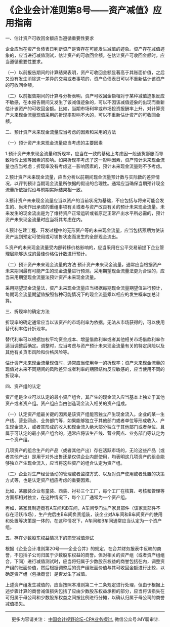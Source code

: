 ﻿《企业会计准则第8号——资产减值》应用指南
=====================

一、估计资产可收回金额应当遵循重要性要求

企业应当在资产负债表日判断资产是否存在可能发生减值的迹象。资产存在减值迹象的，应当进行减值测试，估计资产的可收回金额。在估计资产可收回金额时，应当遵循重要性要求。

（一）以前报告期间的计算结果表明，资产可收回金额显著高于其账面价值，之后又没有发生消除这一差异的交易或者事项的，资产负债表日可以不重新估计该资产的可收回金额。

（二）以前报告期间的计算与分析表明，资产可收回金额相对于某种减值迹象反应不敏感，在本报告期间又发生了该减值迹象的，可以不因该减值迹象的出现而重新估计该资产的可收回金额。比如，当期市场利率或市场投资报酬率上升，对计算资产未来现金流量现值采用的折现率影响不大的，可以不重新估计资产的可收回金额。

二、预计资产未来现金流量应当考虑的因素和采用的方法

（一）预计资产未来现金流量应当考虑的主要因素

1.预计资产未来现金流量和折现率，应当在一致的基础上考虑因一般通货膨胀而导致物价上涨等因素的影响。如果折现率考虑了这一影响因素，资产预计未来现金流量也应当考虑；折现率没有考虑这一影响因素的，预计未来现金流量则不予考虑。

2.预计资产未来现金流量，应当分析以前期间现金流量预计数与实际数的差异情况，以评判预计当期现金流量所依据的假设的合理性。通常应当确保当期预计现金流量所依据假设与前期实际结果相一致。

3.预计资产未来现金流量应当以资产的当前状况为基础，不应包括与将来可能会发生的、尚未作出承诺的重组事项有关或者与资产改良有关的预计未来现金流量。未来发生的现金流出是为了维持资产正常运转或者原定正常产出水平所必需的，预计资产未来现金流量时应当将其考虑在内。

4.预计在建工程、开发过程中的无形资产等的未来现金流量，应当包括预期为使该资产达到预定可使用或可销售状态而发生的全部现金流出。

5.资产的未来现金流量受内部转移价格影响的，应当采用在公平交易前提下企业管理层能够达成的最佳价格估计数进行预计。

（二）预计资产未来现金流量的方法 预计资产未来现金流量，通常应当根据资产未来期间最有可能产生的现金流量进行预测。采用期望现金流量法更为合理的，应当采用期望现金流量法预计资产未来现金流量。

采用期望现金流量法，资产未来现金流量应当根据每期现金流量期望值进行预计，每期现金流量期望值按照各种可能情况下的现金流量乘以相应的发生概率加总计算。

三、折现率的确定方法

折现率的确定通常应当以该资产的市场利率为依据。无法从市场获得的，可以使用替代利率估计折现率。

替代利率可以根据加权平均资金成本、增量借款利率或者其他相关市场借款利率作适当调整后确定。调整时，应当考虑与资产预计未来现金流量有关的特定风险以及其他有关货币风险和价格风险等。

估计资产未来现金流量现值时，通常应当使用单一的折现率；资产未来现金流量的现值对未来不同期间的风险差异或者利率的期限结构反应敏感的，应当使用不同的折现率。

四、资产组的认定

资产组是企业可以认定的最小资产组合，其产生的现金流入应当基本上独立于其他资产或者资产组。资产组应当由创造现金流入相关的资产组成。

（一）认定资产组最关键的因素是该资产组能否独立产生现金流入。企业的某一生产线、营业网点、业务部门等，如果能够独立于其他部门或者单位等形成收入、产生现金流入，或者其形成的收入和现金流入绝大部分独立于其他部门或者单位、且属于可认定的最小资产组合的，通常应将该生产线、营业网点、业务部门等认定为一个资产组。

几项资产的组合生产的产品（或者其他产出）存在活跃市场的，无论这些产品（或者其他产出）是用于对外出售还是仅供企业内部使用，均表明这几项资产的组合能够独立产生现金流入，应当将这些资产的组合认定为资产组。

（二）企业对生产经营活动的管理或者监控方式、以及对资产使用或者处置的决策方式等，也是认定资产组应考虑的重要因素。

比如，某服装企业有童装、西装、衬衫三个工厂，每个工厂在核算、考核和管理等方面都相对独立，在这种情况下，每个工厂通常为一个资产组。

再如，某家具制造商有A车间和B车间，A车间专门生产家具部件（该家具部件不存在活跃市场），生产完后由B车间负责组装，该企业对A车间和B车间资产的使用和处置等决策是一体的，在这种情况下，A车间和B车间通常应当认定为一个资产组。

五、存在少数股东权益情况下的商誉减值测试

根据《企业会计准则第20号——企业合并》的规定，在合并财务报表中反映的商誉，不包括子公司归属于少数股东权益的商誉。但对相关的资产组（或者资产组组合，下同）进行减值测试时，应当将归属于少数股东权益的商誉包括在内，调整资产组的账面价值，然后根据调整后的资产组账面价值与其可收回金额进行比较，以确定资产组（包括商誉）是否发生了减值。

上述资产组发生减值的，应当按照本准则第二十二条规定进行处理，但由于根据上述步骤计算的商誉减值损失包括了应由少数股东权益承担的部分，应当将该损失在可归属于母公司和少数股东权益之间按比例进行分摊，以确认归属于母公司的商誉减值损失。

* * *

     更多内容请关注： [中国会计视野论坛-CPA业务探讨.](https://bbs.esnai.com/thread-5354530-1-3.html) 微信公众号:MY聊审计.